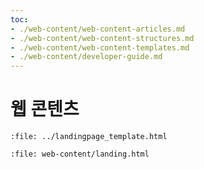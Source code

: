 ```yaml
---
toc:
- ./web-content/web-content-articles.md
- ./web-content/web-content-structures.md
- ./web-content/web-content-templates.md
- ./web-content/developer-guide.md
---
```

# 웹 콘텐츠

```{raw} html
:file: ../landingpage_template.html
```

```{raw} html
:file: web-content/landing.html
```
